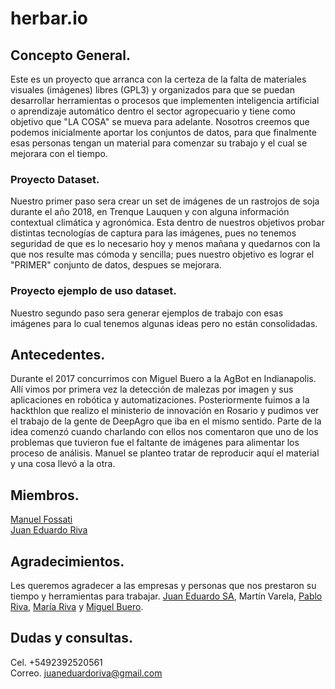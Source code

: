 # herbar.io  

## Concepto General.
Este es un proyecto que arranca con la certeza de la falta de materiales visuales (imágenes) libres (GPL3) y organizados para que se puedan desarrollar herramientas o procesos que implementen inteligencia artificial o aprendizaje automático dentro el sector agropecuario y tiene como objetivo que "LA COSA" se mueva para adelante. Nosotros creemos que podemos inicialmente aportar los conjuntos de datos, para que finalmente esas personas tengan un material para comenzar su trabajo y el cual se mejorara con el tiempo.  

### Proyecto Dataset.
Nuestro primer paso sera crear un set de imágenes de un rastrojos de soja durante el año 2018, en Trenque Lauquen y con alguna información contextual climática y agronómica. Esta dentro de nuestros objetivos probar distintas tecnologías de captura para las imágenes, pues no tenemos seguridad de que es lo necesario hoy y menos mañana y quedarnos con la que nos resulte mas cómoda y sencilla; pues nuestro objetivo es lograr el "PRIMER" conjunto de datos, despues se mejorara.
### Proyecto ejemplo de uso dataset.
Nuestro segundo paso sera generar ejemplos de trabajo con esas imágenes para lo cual tenemos algunas ideas pero no están consolidadas.

## Antecedentes.
Durante el 2017 concurrimos con Miguel Buero a la AgBot en Indianapolis. Allí vimos por primera vez la detección de malezas por imagen y sus aplicaciones en robótica y automatizaciones. Posteriormente fuimos a la hackthlon que realizo el ministerio de innovación en Rosario y pudimos ver el trabajo de la gente de DeepAgro que iba en el mismo sentido. Parte de la idea comenzó cuando charlando con ellos nos comentaron que uno de los problemas que tuvieron fue el faltante de imágenes para alimentar los proceso de análisis. Manuel se planteo tratar de reproducir aquí el material y una cosa llevó a la otra.

## Miembros.
[Manuel Fossati](https://www.linkedin.com/in/manuel-fossati-03026561/)  
[Juan Eduardo Riva](https://www.linkedin.com/in/juan-eduardo-riva/)

## Agradecimientos.
Les queremos agradecer a las empresas y personas que nos prestaron su tiempo y herramientas para trabajar. [Juan Eduardo SA](https://www.linkedin.com/company/juan-eduardo-sa/), Martín Varela, [Pablo Riva](https://www.linkedin.com/in/pablo-alfredo-riva/), [María Riva](https://www.linkedin.com/in/maria-riva-aa78245a/) y [Miguel Buero](https://www.linkedin.com/in/miguel-buero-35a8b6152/).

## Dudas y consultas.
Cel. +5492392520561  
Correo. [juaneduardoriva@gmail.com](juaneduarodirva@gmail.com)  
